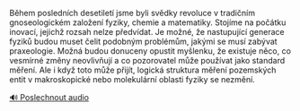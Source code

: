 
Během posledních desetiletí jsme byli svědky revoluce v tradičním gnoseologickém založení fyziky, chemie a matematiky. Stojíme na počátku inovací, jejichž rozsah nelze předvídat. Je možné, že nastupující generace fyziků budou muset čelit podobným problémům, jakými se musí zabývat praxeologie. Možná budou donuceny opustit myšlenku, že existuje něco, co vesmírné změny neovlivňují a co pozorovatel může používat jako standard měření. Ale i když toto může přijít, logická struktura měření pozemských entit v makroskopické nebo molekulární oblasti fyziky se nezmění.

[🔊 Poslechnout audio](/data/7-paragraphs/audio/chapter_42/para_001-Bhem-poslednch-desetilet-jsme-byli-svdky-revol.mp3)
